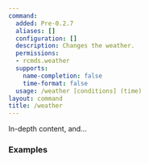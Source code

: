 ```yaml
---
command:
  added: Pre-0.2.7
  aliases: []
  configuration: []
  description: Changes the weather.
  permissions:
  - rcmds.weather
  supports:
    name-completion: false
    time-format: false
  usage: /weather [conditions] (time)
layout: command
title: /weather
---
```


In-depth content, and...

### Examples

